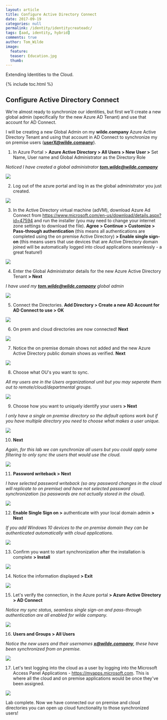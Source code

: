```yaml
---
layout: article
title: Configure Active Directory Connect
date: 2017-09-19
categories: null
permalink: /identity/identitycreateadc/
tags: [aad, identity, hybrid]
comments: true
author: Tom_Wilde
image:
  feature: 
  teaser: Education.jpg
  thumb: 
---
```

Extending Identities to the Cloud.

{% include toc.html %}

## Configure Active Directory Connect

We're almost ready to synchronize our identities, but first we'll create a new global admin (specifically for the new Azure AD Tenant) and use that account for AD Connect.

I will be creating a new Global Admin on my **wilde.company** Azure Active Directory Tenant and using that account in AD Connect to synchronize my on premise users (**userX@wilde.company**).

1. In Azure Portal > **Azure Active Directory > All Users > New User >** Set Name, User name and Global Administrator as the Directory Role
	
*Noticed I have created a global administrator **tom.wilde@wilde.company***

![](../../images/ExtendingIdentities_4.1.png)

2. Log out of the azure portal and log in as the global administrator you just created.

![](../../images/ExtendingIdentities_4.2.png)

3. In the Active Directory virtual machine (adVM), download Azure Ad Connect from https://www.microsoft.com/en-us/download/details.aspx?id=47594 and run the installer (you may need to change your internet zone settings to download the file). **Agree > Continue > Customize > Pass-through authentication** (this means all authentications are completed using the on premise Active Directory) **> Enable single sign-on** (this means users that use devices that are Active Directory domain joined will be automatically logged into cloud applications seamlessly - a great feature!)

![](../../images/ExtendingIdentities_4.3.png)

4. Enter the Global Administrator details for the new Azure Active Directory Tenant **> Next**

*I have used my **tom.wilde@wilde.company** global admin*

![](../../images/ExtendingIdentities_4.4.png)

5. Connect the Directories. **Add Directory > Create a new AD Account for AD Connect to use > OK**

![](../../images/ExtendingIdentities_4.5.png)

6. On prem and cloud directories are now connected! **Next**
	
![](../../images/ExtendingIdentities_4.6.png)

7. Notice the on premise domain shows not added and the new Azure Active Directory public domain shows as verified.
**Next**

![](../../images/ExtendingIdentities_4.7.png)

8. Choose what OU's you want to sync. 

*All my users are in the Users organizational unit but you may seperate them out to remote/cloud/departmental groups.*

![](../../images/ExtendingIdentities_4.8.png)

9. Choose how you want to uniquely identify your users **> Next**
	
*I only have a single on premise directory so the default options work but if you have multiple directory you need to choose what makes a user unique.*

![](../../images/ExtendingIdentities_4.9.png)

10. **Next**

*Again, for this lab we can synchronize all users but you could apply some filtering to only sync the users that would use the cloud.*

![](../../images/ExtendingIdentities_4.10.png)

11. **Password writeback > Next**

*I have selected password writeback (so any password changes in the cloud will replicate to on premise) and have not selected password synchronization (so passwords are not actually stored in the cloud).*

![](../../images/ExtendingIdentities_4.11.png)

12. **Enable Single Sign on >** authenticate with your local domain admin **> Next**

*If you add Windows 10 devices to the on premise domain they can be authenticated automatically with cloud applications.*

![](../../images/ExtendingIdentities_4.12.png)

13. Confirm you want to start synchronization after the installation is complete **> Install**

![](../../images/ExtendingIdentities_4.13.png)

14. Notice the information displayed **> Exit**

![](../../images/ExtendingIdentities_4.14.png)

15. Let's verify the connection, in the Azure portal **> Azure Active Directory > AD Connect**

*Notice my sync status, seamless single sign-on and pass-through authentication are all enabled for wilde company.*

![](../../images/ExtendingIdentities_4.15.png)

16. **Users and Groups > All Users**

*Notice the new users and their usernames **x@wilde.company**, these have been synchronized from on premise.*

![](../../images/ExtendingIdentities_4.16.png)

17. Let's test logging into the cloud as a user by logging into the Microsoft Access Panel Applications - https://myapps.microsoft.com. This is where all the cloud and on premise applications would be once they've been assigned.

![](../../images/ExtendingIdentities_4.17.png)

Lab complete. Now we have connected our on premise and cloud directories you can open up cloud functionality to those synchronized users! 

